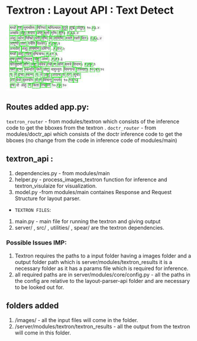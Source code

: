 # Textron : Layout API : Text Detect 
![textron](exampleimages/textron_example.jpg?raw=true "Title")
## Routes added app.py:
`textron_router` - from modules/textron which consists of the inference code to get the bboxes from the textron .
`doctr_router` - from modules/doctr_api which consists of the doctr inference code to get the bboxes (no change from the code in inference code of modules/main)

## textron_api :
1. dependencies.py - from modules/main
2. helper.py - process_images_textron function for inference and textron_visulaize for visualization.
3. model.py -from modules/main containes Response and Request Structure for layout parser.
- `TEXTRON FILES`:
1. main.py - main file for running the textron and giving output
2. server/ , src/ , utilities/ , spear/ are the textron dependencies.

### Possible Issues IMP:
1. Textron requires the paths to a input folder having a images folder and a output folder path which is server/modules/textron_results it is a necessary folder as it has a params file which is required for inference.
2. all required paths are in server/modules/core/config.py - all the paths in the config are relative to the layout-parser-api folder and are necessary to be looked out for.

## folders added 
1. /images/ - all the input files will come in the folder.
2. /server/modules/textron/textron_results - all the output from the textron will come in this folder.